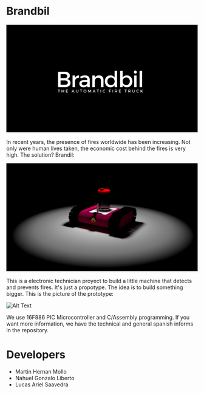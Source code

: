 # Brandbil

![Alt Text](assets/brandbil.gif)

In recent years, the presence of fires worldwide has been increasing. Not only were human lives taken, the economic cost behind the fires is very high. The solution? Brandil:

![Alt Text](assets/brandbil.png)

This is a electronic technician proyect to build a little machine that detects and prevents fires. It's just a propotype. The idea is to build something bigger. This is the picture of the prototype:

![Alt Text](assets/realBrandbil.jpg)

We use 16F886 PIC Microcontroller and C/Assembly programming. If you want more information, we have the technical and general spanish informs in the repository.

# Developers
<ul>
    <li>Martin Hernan Mollo</li>
    <li>Nahuel Gonzalo Liberto</li>
    <li>Lucas Ariel Saavedra</li>
</ul>